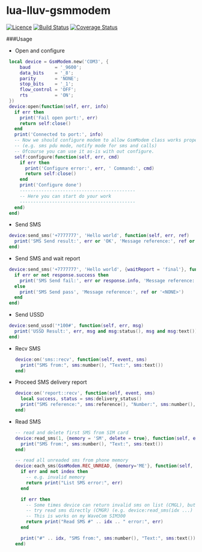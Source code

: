 # lua-lluv-gsmmodem
[![Licence](http://img.shields.io/badge/Licence-MIT-brightgreen.svg)](LICENSE)
[![Build Status](https://travis-ci.org/moteus/lua-lluv-gsmmodem.svg?branch=master)](https://travis-ci.org/moteus/lua-lluv-gsmmodem)
[![Coverage Status](https://coveralls.io/repos/moteus/lua-lluv-gsmmodem/badge.svg)](https://coveralls.io/r/moteus/lua-lluv-gsmmodem)

###Usage
* Open and configure
 ```Lua
  local device = GsmModem.new('COM3', {
      baud         = '_9600';
      data_bits    = '_8';
      parity       = 'NONE';
      stop_bits    = '_1';
      flow_control = 'OFF';
      rts          = 'ON';
  })
  device:open(function(self, err, info)
    if err then
      print('Fail open port:', err)
      return self:close()
    end
    print('Connected to port:', info)
    -- Now we should configure modem to allow GsmModem class works properly
    -- (e.g. sms pdu mode, notify mode for sms and calls)
    -- Ofcourse you can use it as-is with out configure.
    self:configure(function(self, err, cmd)
      if err then
        print('Configure error:', err, ' Command:', cmd)
        return self:close()
      end
      print('Configure done')
      -------------------------------------------
      -- Here you can start do your work
      -------------------------------------------
    end)
  end)
```

* Send SMS
 ```Lua
  device:send_sms('+7777777', 'Hello world', function(self, err, ref)
    print('SMS Send result:', err or 'OK', 'Message reference:', ref or '<NONE>')
  end)
  ```

* Send SMS and wait report
 ```Lua
  device:send_sms('+7777777', 'Hello world', {waitReport = 'final'}, function(self, err, ref, response)
    if err or not response.success then
      print('SMS Send fail:', err or response.info, 'Message reference:', ref or '<NONE>')
    else
      print('SMS Send pass', 'Message reference:', ref or '<NONE>')
    end
  end)
  ```

* Send USSD
 ```Lua
  device:send_ussd('*100#', function(self, err, msg)
    print('USSD Result:', err, msg and msg:status(), msg and msg:text())
  end)
  ```

* Recv SMS
  ```Lua
  device:on('sms::recv', function(self, event, sms)
    print("SMS from:", sms:number(), "Text:", sms:text())
  end)
  ```

* Proceed SMS delivery report
  ```Lua
  device:on('report::recv', function(self, event, sms)
    local success, status = sms:delivery_status()
    print("SMS reference:", sms:reference(), "Number:", sms:number(), "Success:", success, "Status:", status.info)
  end)
  ```

* Read SMS
  ```Lua
  -- read and delete first SMS from SIM card
  device:read_sms(1, {memory = 'SM', delete = true}, function(self, err, sms)
    print("SMS from:", sms:number(), "Text:", sms:text())
  end)

  -- read all unreaded sms from phone memory
  device:each_sms(GsmModem.REC_UNREAD, {memory='ME'}, function(self, err, idx, sms)
    if err and not index then
      -- e.g. invalid memory
      return print("List SMS error:", err)
    end

    if err then
      -- Some times device can return invalid sms on list (CMGL), but you can
      -- try read sms directly (CMGR) (e.g. device:read_sms(idx ...)
      -- This is works on my WaveCom SIM300
      return print("Read SMS #" .. idx .. " error:", err)
    end

    print("#" .. idx, "SMS from:", sms:number(), "Text:", sms:text())
  end)
  ```
